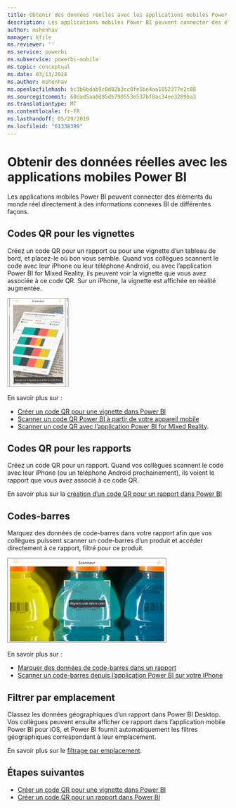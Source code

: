 ```yaml
---
title: Obtenir des données réelles avec les applications mobiles Power BI
description: Les applications mobiles Power BI peuvent connecter des éléments du monde réel directement à des informations connexes BI, sans recherche.
author: mshenhav
manager: kfile
ms.reviewer: ''
ms.service: powerbi
ms.subservice: powerbi-mobile
ms.topic: conceptual
ms.date: 03/13/2018
ms.author: mshenhav
ms.openlocfilehash: bc3b6bdab9c0d02b3cc0fe5be4aa1052377e2c88
ms.sourcegitcommit: 60dad5aa0d85db790553e537bf8ac34ee3289ba3
ms.translationtype: MT
ms.contentlocale: fr-FR
ms.lasthandoff: 05/29/2019
ms.locfileid: "61338399"
---
```

# <a name="get-data-from-the-real-world-with-the-power-bi-mobile-apps"></a>Obtenir des données réelles avec les applications mobiles Power BI
Les applications mobiles Power BI peuvent connecter des éléments du monde réel directement à des informations connexes BI de différentes façons. 

## <a name="qr-codes-for-tiles"></a>Codes QR pour les vignettes
Créez un code QR pour un rapport ou pour une vignette d’un tableau de bord, et placez-le où bon vous semble. Quand vos collègues scannent le code avec leur iPhone ou leur téléphone Android, ou avec l’application Power BI for Mixed Reality, ils peuvent voir la vignette que vous avez associée à ce code QR. Sur un iPhone, la vignette est affichée en réalité augmentée.

![Code QR](./media/mobile-apps-data-in-real-world-context/power-bi-ios-qr-ar-scanner-small.png)

En savoir plus sur :

* [Créer un code QR pour une vignette dans Power BI](../../service-create-qr-code-for-tile.md)
* [Scanner un code QR Power BI à partir de votre appareil mobile](mobile-apps-qr-code.md)
* [Scanner un code QR avec l’application Power BI for Mixed Reality](mobile-mixed-reality-app.md#scan-a-report-qr-code-in-holographic-view).

## <a name="qr-codes-for-reports"></a>Codes QR pour les rapports
Créez un code QR pour un rapport.  Quand vos collègues scannent le code avec leur iPhone (ou un téléphone Android prochainement), ils voient le rapport que vous avez associé à ce code QR. 

En savoir plus sur la [création d’un code QR pour un rapport dans Power BI](../../service-create-qr-code-for-report.md)

## <a name="barcodes"></a>Codes-barres
Marquez des données de code-barres dans votre rapport afin que vos collègues puissent scanner un code-barres d’un produit et accéder directement à ce rapport, filtré pour ce produit.

![Code-barres](./media/mobile-apps-data-in-real-world-context/power-bi-barcode-scanner.png)

En savoir plus sur :

* [Marquer des données de code-barres dans un rapport](../../desktop-mobile-barcodes.md)
* [Scanner un code-barres depuis l’application Power BI sur votre iPhone](mobile-apps-scan-barcode-iphone.md)

## <a name="filter-by-location"></a>Filtrer par emplacement
Classez les données géographiques d’un rapport dans Power BI Desktop. Vos collègues peuvent ensuite afficher ce rapport dans l’application mobile Power BI pour iOS, et Power BI fournit automatiquement les filtres géographiques correspondant à leur emplacement.

En savoir plus sur le [filtrage par emplacement](mobile-apps-geographic-filtering.md).

## <a name="next-steps"></a>Étapes suivantes
* [Créer un code QR pour une vignette dans Power BI](../../service-create-qr-code-for-tile.md)
* [Créer un code QR pour un rapport dans Power BI](../../service-create-qr-code-for-report.md)

